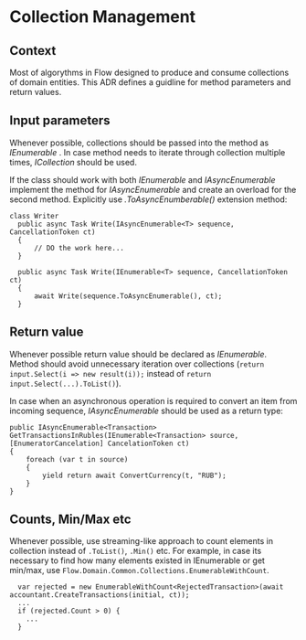 # Collection Management
## Context
Most of algorythms in Flow designed to produce and consume collections of domain entities. This ADR defines a guidline for method parameters and return values.

## Input parameters
Whenever possible, collections should be passed into the method as _IEnumerable<T>_ . In case method needs to iterate through collection multiple times, _ICollection<T>_ should be used.

If the class should work with both _IEnumerable<T>_ and _IAsyncEnumerable<T>_ implement the method for _IAsyncEnumerable<T>_ and create an overload for the second method. Explicitly use _.ToAsyncEnumberable()_ extension method:
```
class Writer
  public async Task Write(IAsyncEnumerable<T> sequence, CancellationToken ct) 
  {
      // DO the work here...
  }

  public async Task Write(IEnumerable<T> sequence, CancellationToken ct) 
  {
      await Write(sequence.ToAsyncEnumerable(), ct);
  }
```

## Return value
Whenever possible return value should be declared as _IEnumerable<T>_. Method should avoid unnecessary iteration over collections (`return input.Select(i => new result(i));` instead of `return input.Select(...).ToList()`).

In case when an asynchronous operation is required to convert an item from incoming sequence, _IAsyncEnumerable<T>_ should be used as a return type:
```
public IAsyncEnumerable<Transaction> GetTransactionsInRubles(IEnumerable<Transaction> source, [EnumeratorCancelation] CancelationToken ct) 
{
    foreach (var t in source) 
    {
        yield return await ConvertCurrency(t, "RUB");
    }
}
```

## Counts, Min/Max etc
Whenever possible, use streaming-like approach to count elements in collection instead of `.ToList()`, `.Min()` etc.
For example, in case its necessary to find how many elements existed in IEnumerable or get min/max, use `Flow.Domain.Common.Collections.EnumerableWithCount`.
```
  var rejected = new EnumerableWithCount<RejectedTransaction>(await accountant.CreateTransactions(initial, ct));
  ...
  if (rejected.Count > 0) {
    ...
  }
```
